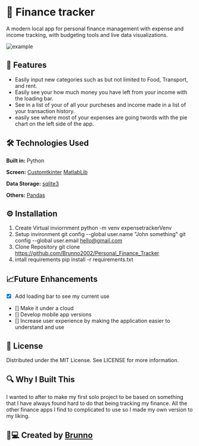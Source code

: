 # 💸 Finance tracker

A modern local app for personal finance management with expense and income tracking, with budgeting tools and live data visualizations.

![example](https://github.com/user-attachments/assets/37cb86d3-5e77-49bc-b7fb-8c595dd52f21)

## 🚀 Features
- Easily input new categories such as but not limited to Food, Transport, and rent.
- Easily see your how much money you have left from your income with the loading bar.
- See in a list of your of all your purcheses and income made in a list of your transaction history.
- easily see where most of your expenses are going twords with the pie chart on the left side of the app.

## 🛠️ Technologies Used
**Built in:**
Python

**Screen:**
[Customtkinter](https://customtkinter.tomschimansky.com/)
[MatlabLib](https://matplotlib.org/stable/index.html)

**Data Storage:**
[sqlite3](https://www.sqlite.org/docs.html)

**Others:**
[Pandas](https://www.sqlite.org/docs.html)

## ⚙️ Installation
1. Create Virtual inviornment
python -m venv expensetrackerVenv
2. Setup invironment
git config --global user.name "John something"
git config --global user.email hello@gmail.com
3. Clone Repository
git clone https://github.com/Brunno2002/Personal_Finance_Tracker
4. intall requirements
pip install -r requirements.txt

## 📈Future Enhancements
- [x] Add loading bar to see my current use 
- [] Make it under a cloud 
- [] Develop mobile app versions
- [] Increase user experience by making the application easier to understand and use

## 📜 License
Distributed under the MIT License. See LICENSE for more information.

## 🔍 Why I Built This
I wanted to after to make my first solo project to be based on something that I have always found hard to do that being tracking my finance. All the other finance apps I find to complicated to use so I made my own version to my liking.

## 👨💻 Created by [Brunno](www.linkedin.com/in/brunno-miotto)
